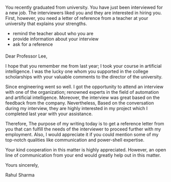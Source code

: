 You recently graduated from university. You have just been interviewed for a new job. The interviewers liked you and they are interested in hiring you. 
First, however, you need a letter of reference from a teacher at your university that explains your strengths.
* remind the teacher about who you are
* provide information about your interview
* ask for a reference
####
Dear Professor Lee,

I hope that you remember me from last year; I took your course in artificial intelligence. I was the lucky one whom you supported in the college scholarships 
with your valuable comments to the director of the university. 

Since engineering went so well. I got the opportunity to attend an interview with one of the organization; renowned experts in the field of 
automation and artificial intelligence. Moreover, the interview was great based on the feedback from the company. Nevertheless, Based on the conversation during 
my interview, they are highly interested in my project which I completed last year with your assistance. 

Therefore, The purpose of my writing today is to get a reference letter from you that can fulfill the needs of the interviewer to proceed 
further with my employment. Also, I would appreciate it if you could mention some of my top-notch qualities like communication and power-shell expertise.

Your kind cooperation in this matter is highly appreciated. However, an open line of communication from your end would greatly help out in this matter.

Yours sincerely,

Rahul Sharma 
